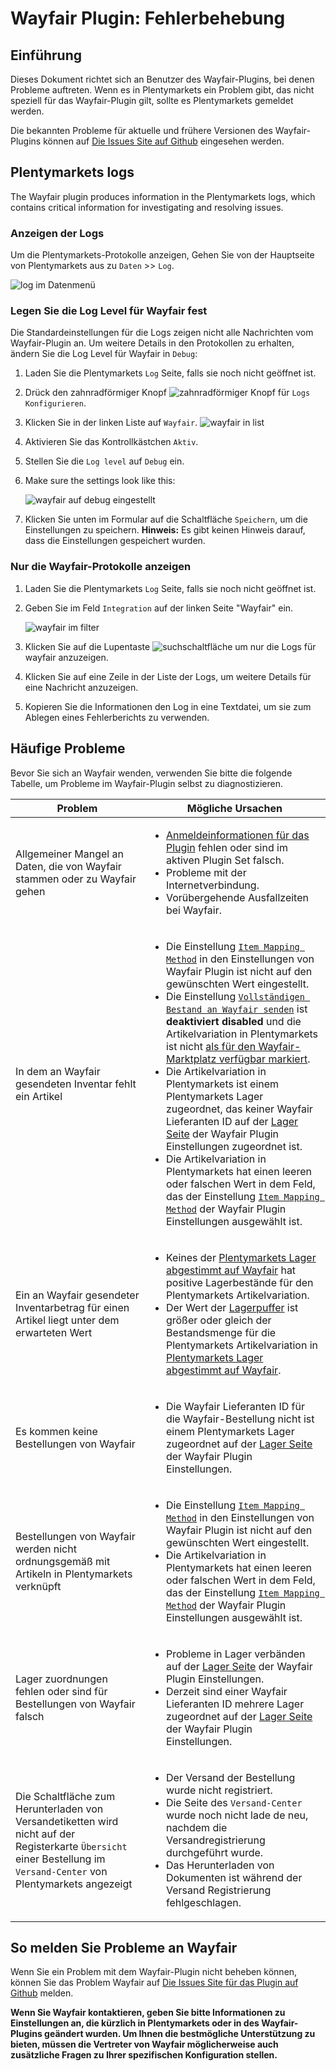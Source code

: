 # Wayfair Plugin: Fehlerbehebung

## Einführung

Dieses Dokument richtet sich an Benutzer des Wayfair-Plugins, bei denen Probleme auftreten. Wenn es in Plentymarkets ein Problem gibt, das nicht speziell für das Wayfair-Plugin gilt, sollte es Plentymarkets gemeldet werden.

Die bekannten Probleme für aktuelle und frühere Versionen des Wayfair-Plugins können auf [Die Issues Site auf Github](https://github.com/wayfair-contribs/plentymarkets-plugin/issues) eingesehen werden.


## Plentymarkets logs

The Wayfair plugin produces information in the Plentymarkets logs, which contains critical information for investigating and resolving issues.

### Anzeigen der Logs
Um die Plentymarkets-Protokolle anzeigen, Gehen Sie von der Hauptseite von Plentymarkets aus zu `Daten` >> `Log`.

![log im Datenmenü](../../../images/de/troubleshooting/menu_data_log.png)

### Legen Sie die Log Level für Wayfair fest

Die Standardeinstellungen für die Logs zeigen nicht alle Nachrichten vom Wayfair-Plugin an. Um weitere Details in den Protokollen zu erhalten, ändern Sie die Log Level für Wayfair in `Debug`:

1. Laden Sie die Plentymarkets `Log` Seite, falls sie noch nicht geöffnet ist.

2. Drück den zahnradförmiger Knopf ![zahnradförmiger Knopf](../../../images/common/button_gear.png) für `Logs Konfigurieren`.

3. Klicken Sie in der linken Liste auf `Wayfair`.
    ![wayfair in list](../../../images/de/troubleshooting/wayfair_log_category.png)

4. Aktivieren Sie das Kontrollkästchen `Aktiv`.

5. Stellen Sie die `Log level` auf `Debug` ein.

6. Make sure the settings look like this:

    ![wayfair auf debug eingestellt](../../../images/de/troubleshooting/wayfair_logs_active_debug.png)

7. Klicken Sie unten im Formular auf die Schaltfläche `Speichern`, um die Einstellungen zu speichern. **Hinweis:** Es gibt keinen Hinweis darauf, dass die Einstellungen gespeichert wurden.

### Nur die Wayfair-Protokolle anzeigen

1. Laden Sie die Plentymarkets `Log` Seite, falls sie noch nicht geöffnet ist.

2. Geben Sie im Feld `Integration` auf der linken Seite "Wayfair" ein.

    ![wayfair im filter](../../../images/de/troubleshooting/filter_logs_wayfair.png)

3. Klicken Sie auf die Lupentaste ![suchschaltfläche](../../../images/common/button_search.png) um nur die Logs für wayfair anzuzeigen.

4. Klicken Sie auf eine Zeile in der Liste der Logs, um weitere Details für eine Nachricht anzuzeigen.

5. Kopieren Sie die Informationen den Log in eine Textdatei, um sie zum Ablegen eines Fehlerberichts zu verwenden.

## Häufige Probleme

Bevor Sie sich an Wayfair wenden, verwenden Sie bitte die folgende Tabelle, um Probleme im Wayfair-Plugin selbst zu diagnostizieren.

| Problem | Mögliche Ursachen |
| ----- | --------------- |
| Allgemeiner Mangel an Daten, die von Wayfair stammen oder zu Wayfair gehen | <ul><li>[Anmeldeinformationen für das Plugin](initial_setup.md#1-autorisierung-des-wayfair-plugins-f%C3%BCr-den-zugriff-auf-wayfair-schnittstellen) fehlen oder sind im aktiven Plugin Set falsch.</li><li>Probleme mit der Internetverbindung.</li><li>Vorübergehende Ausfallzeiten bei Wayfair.</ul> |
| In dem an Wayfair gesendeten Inventar fehlt ein Artikel | <ul><li>Die Einstellung [`Item Mapping Method`](settings_guide.md#item-mapping-method) in den Einstellungen von Wayfair Plugin ist nicht auf den gewünschten Wert eingestellt.</li><li>Die Einstellung [`Vollständigen Bestand an Wayfair senden`](settings_guide.md#vollst%C3%A4ndigen-bestand-an-wayfair-senden) ist **deaktiviert** **disabled** und die Artikelvariation in Plentymarkets ist nicht [als für den Wayfair-Marktplatz verfügbar markiert](initial_setup.md#5-artikel-auf-wayfair-zum-verkauf-anbieten).</li><li>Die Artikelvariation in Plentymarkets ist einem Plentymarkets Lager zugeordnet, das keiner Wayfair Lieferanten ID auf der [Lager Seite](settings_guide.md#die-lager-seite) der Wayfair Plugin Einstellungen zugeordnet ist.</li><li>Die Artikelvariation in Plentymarkets hat einen leeren oder falschen Wert in dem Feld, das der Einstellung [`Item Mapping Method`](settings_guide.md#item-mapping-method) der Wayfair Plugin Einstellungen ausgewählt ist.</li></ul> |
| Ein an Wayfair gesendeter Inventarbetrag für einen Artikel liegt unter dem erwarteten Wert | <ul><li>Keines der [Plentymarkets Lager abgestimmt auf Wayfair](settings_guide.md#die-lager-seite) hat positive Lagerbestände für den Plentymarkets Artikelvariation.</li><li>Der Wert der [Lagerpuffer](settings_guide.md#lagerpuffer) ist größer oder gleich der Bestandsmenge für die Plentymarkets Artikelvariation in [Plentymarkets Lager abgestimmt auf Wayfair](settings_guide.md#die-lager-seite).</li></ul> |
| Es kommen keine Bestellungen von Wayfair | <ul><li>Die Wayfair Lieferanten ID für die Wayfair-Bestellung nicht ist einem Plentymarkets Lager zugeordnet auf der [Lager Seite](settings_guide.md#die-lager-seite) der Wayfair Plugin Einstellungen.</li></ul> |
| Bestellungen von Wayfair werden nicht ordnungsgemäß mit Artikeln in Plentymarkets verknüpft | <ul><li>Die Einstellung [`Item Mapping Method`](settings_guide.md#item-mapping-method) in den Einstellungen von Wayfair Plugin ist nicht auf den gewünschten Wert eingestellt.</li><li>Die Artikelvariation in Plentymarkets hat einen leeren oder falschen Wert in dem Feld, das der Einstellung [`Item Mapping Method`](settings_guide.md#item-mapping-method) der Wayfair Plugin Einstellungen ausgewählt ist.</li></ul> |
| Lager zuordnungen fehlen oder sind für Bestellungen von Wayfair falsch | <ul><li>Probleme in Lager verbänden auf der [Lager Seite](settings_guide.md#die-lager-seite) der Wayfair Plugin Einstellungen.</li><li>Derzeit sind einer Wayfair Lieferanten ID mehrere Lager zugeordnet auf der [Lager Seite](settings_guide.md#die-lager-seite) der Wayfair Plugin Einstellungen.</li></ul> |
| Die Schaltfläche zum Herunterladen von Versandetiketten wird nicht auf der Registerkarte `Übersicht` einer Bestellung im `Versand-Center` von Plentymarkets angezeigt | <ul><li>Der Versand der Bestellung wurde nicht registriert.</li><li>Die Seite des `Versand-Center` wurde noch nicht lade de neu, nachdem die Versandregistrierung durchgeführt wurde.</li><li>Das Herunterladen von Dokumenten ist während der Versand Registrierung fehlgeschlagen.</li></ul> |

## So melden Sie Probleme an Wayfair

Wenn Sie ein Problem mit dem Wayfair-Plugin nicht beheben können, können Sie das Problem Wayfair auf [Die Issues Site für das Plugin auf Github](https://github.com/wayfair-contribs/plentymarkets-plugin/issues) melden.

**Wenn Sie Wayfair kontaktieren, geben Sie bitte Informationen zu Einstellungen an, die kürzlich in Plentymarkets oder in des Wayfair-Plugins geändert wurden. Um Ihnen die bestmögliche Unterstützung zu bieten, müssen die Vertreter von Wayfair möglicherweise auch zusätzliche Fragen zu Ihrer spezifischen Konfiguration stellen.**
